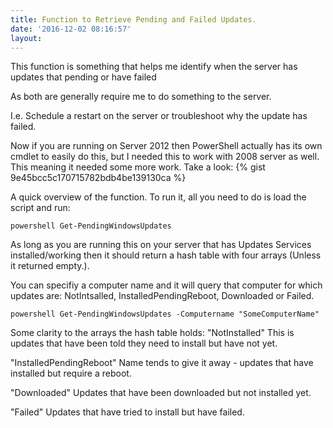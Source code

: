 ```yaml
---
title: Function to Retrieve Pending and Failed Updates.
date: '2016-12-02 08:16:57'
layout: 
---
```

This function is something that helps me identify when the server has updates that pending or have failed
<!--more-->As both are generally require me to do something to the server.
I.e. Schedule a restart on the server or troubleshoot why the update has failed.

Now if you are running on Server 2012 then PowerShell actually has its own cmdlet to easily do this, but I needed this to work with 2008 server as well. This meaning it needed some more work.
Take a look:
{% gist 9e45bcc5c170715782bdb4be139130ca %}

A quick overview of the function. To run it, all you need to do is load the script and run:

```powershell Get-PendingWindowsUpdates ```

As long as you are running this on your server that has Updates Services installed/working then it should return a hash table with four arrays (Unless it returned empty.).

You can specifiy a computer name and it will query that computer for which updates are: NotIntsalled, InstalledPendingReboot, Downloaded or Failed.

```powershell Get-PendingWindowsUpdates -Computername "SomeComputerName" ```

Some clarity to the arrays the hash table holds:
"NotInstalled"
This is updates that have been told they need to install but have not yet.

"InstalledPendingReboot"
Name tends to give it away - updates that have installed but require a reboot.

"Downloaded"
Updates that have been downloaded but not installed yet.

"Failed"
Updates that have tried to install but have failed.

